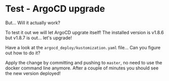 
# Test - ArgoCD upgrade

But... Will it actually work?

To test it out we will let ArgoCD upgrate itself!
The installed version is v1.8.6 but v1.8.7 is out... let's upgrade!

Have a look at the `argocd_deploy/kustomization.yaml` file... Can you figure out how to do it?

Apply the change by committing and pushing to `master`, no need to use the docker command line anymore.
After a couple of minutes you should see the new version deployed!
